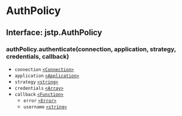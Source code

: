 # AuthPolicy

## Interface: jstp.AuthPolicy

### authPolicy.authenticate(connection, application, strategy, credentials, callback)

- `connection` [`<Connection>`][connection]
- `application` [`<Application>`][application]
- `strategy` [`<string>`][string]
- `credentials` [`<Array>`][array]
- `callback` [`<Function>`][function]
  - `error` [`<Error>`][error]
  - `username` [`<string>`][string]

[connection]: ./connection.md#class-jstpconnection
[application]: ./application.md#class-jstpapplication
[string]: https://developer.mozilla.org/en-US/docs/Web/JavaScript/Data_structures#String_type
[array]: https://developer.mozilla.org/en-US/docs/Web/JavaScript/Reference/Global_Objects/Array
[function]: https://developer.mozilla.org/en-US/docs/Web/JavaScript/Reference/Global_Objects/Function
[error]: https://developer.mozilla.org/en-US/docs/Web/JavaScript/Reference/Global_Objects/Error
